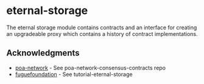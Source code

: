 # eternal-storage

The eternal storage module contains contracts and an interface for creating an upgradeable proxy which contains a history of contract implementations.

## Acknowledgments

* [poa-network](https://github.com/poanetwork) - See poa-network-consensus-contracts repo
* [fuguefoundation](https://github.com/fuguefoundation) - See tutorial-eternal-storage
